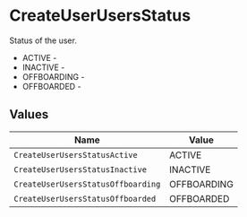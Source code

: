 # CreateUserUsersStatus

Status of the user.
* ACTIVE - 
* INACTIVE - 
* OFFBOARDING - 
* OFFBOARDED - 


## Values

| Name                               | Value                              |
| ---------------------------------- | ---------------------------------- |
| `CreateUserUsersStatusActive`      | ACTIVE                             |
| `CreateUserUsersStatusInactive`    | INACTIVE                           |
| `CreateUserUsersStatusOffboarding` | OFFBOARDING                        |
| `CreateUserUsersStatusOffboarded`  | OFFBOARDED                         |